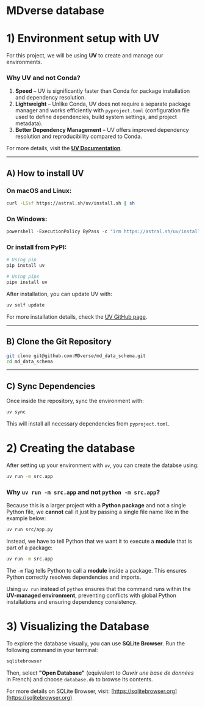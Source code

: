 # MDverse database

# 1) Environment setup with UV

For this project, we will be using **UV** to create and manage our environments.

### Why UV and not Conda?
1. **Speed** – UV is significantly faster than Conda for package installation and dependency resolution.
2. **Lightweight** – Unlike Conda, UV does not require a separate package manager and works efficiently with `pyproject.toml` (configuration file used to define dependencies, build system settings, and project metadata).
3. **Better Dependency Management** – UV offers improved dependency resolution and reproducibility compared to Conda.

For more details, visit the **[UV Documentation](https://astral.sh/uv/)**.

---

## A) How to install UV

### **On macOS and Linux:**
```sh
curl -LSsf https://astral.sh/uv/install.sh | sh
```

### **On Windows:**
```powershell
powershell -ExecutionPolicy ByPass -c "irm https://astral.sh/uv/install.ps1 | iex"
```

### **Or install from PyPI:**
```sh
# Using pip
pip install uv

# Using pipx
pipx install uv
```

After installation, you can update UV with:
```sh
uv self update
```

For more installation details, check the [UV GitHub page](https://github.com/astral-sh/uv).

---

## B) Clone the Git Repository

```sh
git clone git@github.com:MDverse/md_data_schema.git
cd md_data_schema
```

---

## C) Sync Dependencies

Once inside the repository, sync the environment with:
```sh
uv sync
```

This will install all necessary dependencies from `pyproject.toml`.

# 2) Creating the database

After setting up your environment with `uv`, you can create the databse using:

```sh
uv run -m src.app
```

### Why `uv run -m src.app` and not `python -m src.app`?

Because this is a larger project with a **Python package** and not a single Python file, we **cannot** call it just by passing a single file name like in the example below:
```sh
uv run src/app.py
```
Instead, we have to tell Python that we want it to execute a **module** that is part of a package:
```sh
uv run -m src.app
```
The `-m` flag tells Python to call a **module** inside a package.
This ensures Python correctly resolves dependencies and imports.

Using `uv run` instead of `python` ensures that the command runs within the **UV-managed environment**, preventing conflicts with global Python installations and ensuring dependency consistency.


# 3) Visualizing the Database

To explore the database visually, you can use **SQLite Browser**. Run the following command in your terminal:
```sh
sqlitebrowser
```

Then, select **"Open Database"** (equivalent to *Ouvrir une base de données* in French) and choose `database.db` to browse its contents.

For more details on SQLite Browser, visit: [https://sqlitebrowser.org](https://sqlitebrowser.org)